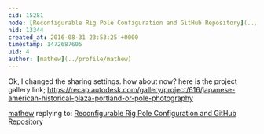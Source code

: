 ```yaml
---
cid: 15281
node: [Reconfigurable Rig Pole Configuration and GitHub Repository](../notes/ranon/08-10-2016/reconfigurable-rig-pole-configuration-and-github-repository)
nid: 13344
created_at: 2016-08-31 23:53:25 +0000
timestamp: 1472687605
uid: 4
author: [mathew](../profile/mathew)
---
```


Ok, I changed the sharing settings. how about now?
here is the project gallery link;
https://recap.autodesk.com/gallery/project/616/japanese-american-historical-plaza-portland-or-pole-photography

[mathew](../profile/mathew) replying to: [Reconfigurable Rig Pole Configuration and GitHub Repository](../notes/ranon/08-10-2016/reconfigurable-rig-pole-configuration-and-github-repository)

